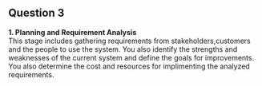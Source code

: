 ## Question 3
**1. Planning and Requirement Analysis**  <br> This stage includes gathering requirements from stakeholders,customers and the  people to use the system. You also identify the strengths and weaknesses of the current system and define the goals for improvements. You also determine the  cost and resources for implimenting the analyzed requirements.

